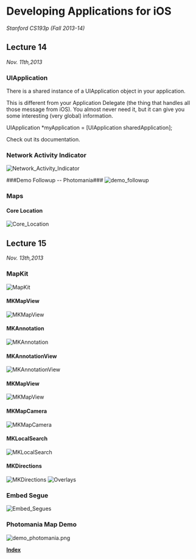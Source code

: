 <link href="http://github.com/yrgoldteeth/darkdowncss/raw/master/darkdown.css"rel="stylesheet"></link>

# Developing Applications for iOS #
*Stanford CS193p (Fall 2013-14)*

## Lecture 14 ##
*Nov. 11th,2013*
### UIApplication ###
There is a shared instance of a UIApplication object in your application.

This is different from your Application Delegate (the thing that handles all those message from iOS).
You almost never need it, but it can give you some interesting (very global) information.

UIApplication *myApplication = [UIApplication sharedApplication];

Check out its documentation.

### Network Activity Indicator ###
![Network_Activity_Indicator](img/14-15/Network_Activity_Indicator.png)


###Demo Followup -- Photomania###
![demo_followup](img/14-15/demo_followup.png)
### Maps ###
#### Core Location ####
![Core_Location](img/14-15/Core_Location.png)

## Lecture 15 ##
*Nov. 13th,2013*

### MapKit ###
![MapKit](img/14-15/Map_Kit.png)
#### MKMapView ####
![MKMapView](img/14-15/MKMapView.png)

#### MKAnnotation ####
![MKAnnotation](img/14-15/MKAnnotation.png)
#### MKAnnotationView ####
![MKAnnotationView](img/14-15/MKAnnotationView.png)
#### MKMapView ####
![MKMapView](img/14-15/MKMapView1.png)
#### MKMapCamera ####
![MKMapCamera](img/14-15/MKMapCamera.png)
#### MKLocalSearch ####
![MKLocalSearch](img/14-15/MKLocalSearch.png)
#### MKDirections ####
![MKDirections](img/14-15/MKDirections.png)
![Overlays](img/14-15/Overlays.png)

### Embed Segue ###
![Embed_Segues](img/14-15/Embed_Segues.png)

### Photomania Map Demo ###
![demo_photomania.png](img/14-15/demo_photomania.png)

**[Index](readme.md)**